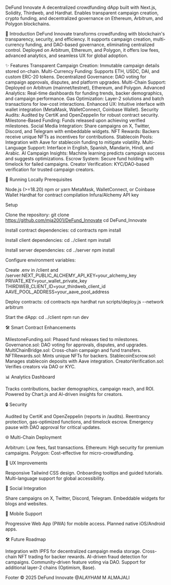 DeFund Innovate
A decentralized crowdfunding dApp built with Next.js, Solidity, Thirdweb, and Hardhat. Enables transparent campaign creation, crypto funding, and decentralized governance on Ethereum, Arbitrum, and Polygon blockchains.

📖 Introduction
DeFund Innovate transforms crowdfunding with blockchain's transparency, security, and efficiency. It supports campaign creation, multi-currency funding, and DAO-based governance, eliminating centralized control. Deployed on Arbitrum, Ethereum, and Polygon, it offers low fees, advanced analytics, and seamless UX for global adoption.

✨ Features
Transparent Campaign Creation: Immutable campaign details stored on-chain.
Multi-Currency Funding: Supports ETH, USDC, DAI, and custom ERC-20 tokens.
Decentralized Governance: DAO voting for campaign approvals, disputes, and platform upgrades.
Multi-Chain Support: Deployed on Arbitrum (mainnet/testnet), Ethereum, and Polygon.
Advanced Analytics: Real-time dashboards for funding trends, backer demographics, and campaign performance.
Gas Optimization: Layer-2 solutions and batch transactions for low-cost interactions.
Enhanced UX: Intuitive interface with wallet integration (MetaMask, WalletConnect, Coinbase Wallet).
Security Audits: Audited by CertiK and OpenZeppelin for robust contract security.
Milestone-Based Funding: Funds released upon achieving verified milestones.
Social Media Integration: Share campaigns on X, Twitter, Discord, and Telegram with embeddable widgets.
NFT Rewards: Backers receive unique NFTs as incentives for contributions.
Stablecoin Pools: Integration with Aave for stablecoin funding to mitigate volatility.
Multi-Language Support: Interface in English, Spanish, Mandarin, Hindi, and Arabic.
AI Campaign Insights: Machine learning predicts campaign success and suggests optimizations.
Escrow System: Secure fund holding with timelock for failed campaigns.
Creator Verification: KYC/DAO-based verification for trusted campaign creators.

🚀 Running Locally
Prerequisites

Node.js (>=18.20)
npm or yarn
MetaMask, WalletConnect, or Coinbase Wallet
Hardhat for contract compilation
Infura/Alchemy API key

Setup

Clone the repository:
git clone https://github.com/mja2001/DeFund_Innovate
cd DeFund_Innovate


Install contract dependencies:
cd contracts
npm install


Install client dependencies:
cd ../client
npm install


Install server dependencies:
cd ../server
npm install


Configure environment variables:

Create .env in /client and /server:NEXT_PUBLIC_ALCHEMY_API_KEY=your_alchemy_key
PRIVATE_KEY=your_wallet_private_key
THIRDWEB_CLIENT_ID=your_thirdweb_client_id
AAVE_POOL_ADDRESS=your_aave_pool_address




Deploy contracts:
cd contracts
npx hardhat run scripts/deploy.js --network arbitrum


Start the dApp:
cd ../client
npm run dev



🛠 Smart Contract Enhancements

MilestoneFunding.sol: Phased fund releases tied to milestones.
Governance.sol: DAO voting for approvals, disputes, and upgrades.
MultiChainBridge.sol: Cross-chain campaign and fund transfers.
NFTRewards.sol: Mints unique NFTs for backers.
StablecoinEscrow.sol: Manages stablecoin deposits with Aave integration.
CreatorVerification.sol: Verifies creators via DAO or KYC.

📊 Analytics Dashboard

Tracks contributions, backer demographics, campaign reach, and ROI.
Powered by Chart.js and AI-driven insights for creators.

🔒 Security

Audited by CertiK and OpenZeppelin (reports in /audits).
Reentrancy protection, gas-optimized functions, and timelock escrow.
Emergency pause with DAO approval for critical updates.

🌐 Multi-Chain Deployment

Arbitrum: Low fees, fast transactions.
Ethereum: High security for premium campaigns.
Polygon: Cost-effective for micro-crowdfunding.

📱 UX Improvements

Responsive Tailwind CSS design.
Onboarding tooltips and guided tutorials.
Multi-language support for global accessibility.

📢 Social Integration

Share campaigns on X, Twitter, Discord, Telegram.
Embeddable widgets for blogs and websites.

📲 Mobile Support

Progressive Web App (PWA) for mobile access.
Planned native iOS/Android apps.

🛠 Future Roadmap

Integration with IPFS for decentralized campaign media storage.
Cross-chain NFT trading for backer rewards.
AI-driven fraud detection for campaigns.
Community-driven feature voting via DAO.
Support for additional layer-2 chains (Optimism, Base).

Footer
© 2025 DeFund Innovate
@ALAYHAM M ALMAJALI
